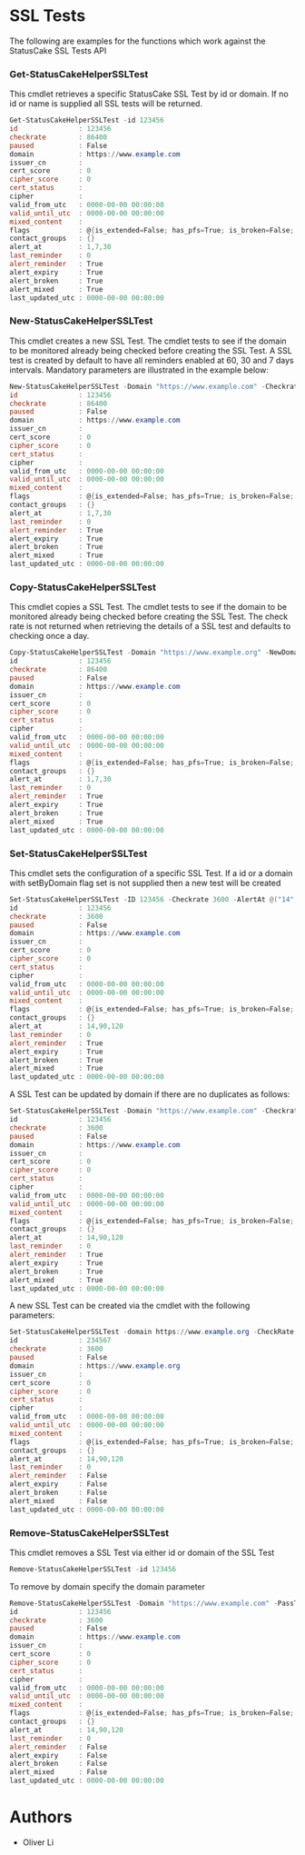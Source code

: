 # SSL Tests

The following are examples for the functions which work against the StatusCake SSL Tests API

### Get-StatusCakeHelperSSLTest
This cmdlet retrieves a specific StatusCake SSL Test by id or domain. If no id or name is supplied all SSL tests will be returned.

```powershell
Get-StatusCakeHelperSSLTest -id 123456
id               : 123456
checkrate        : 86400
paused           : False
domain           : https://www.example.com
issuer_cn        :
cert_score       : 0
cipher_score     : 0
cert_status      :
cipher           :
valid_from_utc   : 0000-00-00 00:00:00
valid_until_utc  : 0000-00-00 00:00:00
mixed_content    :
flags            : @{is_extended=False; has_pfs=True; is_broken=False; is_expired=False; is_missing=False; is_revoked=False; has_mixed=False}
contact_groups   : {}
alert_at         : 1,7,30
last_reminder    : 0
alert_reminder   : True
alert_expiry     : True
alert_broken     : True
alert_mixed      : True
last_updated_utc : 0000-00-00 00:00:00

```

### New-StatusCakeHelperSSLTest
This cmdlet creates a new SSL Test. The cmdlet tests to see if the domain to be monitored already being checked before creating the SSL Test. A SSL test is created by default to have all reminders enabled at 60, 30 and 7 days intervals. Mandatory parameters are illustrated in the example below:

```powershell
New-StatusCakeHelperSSLTest -Domain "https://www.example.com" -Checkrate 3600
id               : 123456
checkrate        : 86400
paused           : False
domain           : https://www.example.com
issuer_cn        :
cert_score       : 0
cipher_score     : 0
cert_status      :
cipher           :
valid_from_utc   : 0000-00-00 00:00:00
valid_until_utc  : 0000-00-00 00:00:00
mixed_content    :
flags            : @{is_extended=False; has_pfs=True; is_broken=False; is_expired=False; is_missing=False; is_revoked=False; has_mixed=False}
contact_groups   : {}
alert_at         : 1,7,30
last_reminder    : 0
alert_reminder   : True
alert_expiry     : True
alert_broken     : True
alert_mixed      : True
last_updated_utc : 0000-00-00 00:00:00
```

### Copy-StatusCakeHelperSSLTest
This cmdlet copies a SSL Test. The cmdlet tests to see if the domain to be monitored already being checked before creating the SSL Test. The check rate is not returned when retrieving the details of a SSL test and defaults to checking once a day.

```powershell
Copy-StatusCakeHelperSSLTest -Domain "https://www.example.org" -NewDomain "https://www.example.com"
id               : 123456
checkrate        : 86400
paused           : False
domain           : https://www.example.com
issuer_cn        :
cert_score       : 0
cipher_score     : 0
cert_status      :
cipher           :
valid_from_utc   : 0000-00-00 00:00:00
valid_until_utc  : 0000-00-00 00:00:00
mixed_content    :
flags            : @{is_extended=False; has_pfs=True; is_broken=False; is_expired=False; is_missing=False; is_revoked=False; has_mixed=False}
contact_groups   : {}
alert_at         : 1,7,30
last_reminder    : 0
alert_reminder   : True
alert_expiry     : True
alert_broken     : True
alert_mixed      : True
last_updated_utc : 0000-00-00 00:00:00
```

### Set-StatusCakeHelperSSLTest
This cmdlet sets the configuration of a specific SSL Test. If a id or a domain with setByDomain flag set is not supplied then a new test will be created

```powershell
Set-StatusCakeHelperSSLTest -ID 123456 -Checkrate 3600 -AlertAt @("14","90","120")
id               : 123456
checkrate        : 3600
paused           : False
domain           : https://www.example.com
issuer_cn        :
cert_score       : 0
cipher_score     : 0
cert_status      :
cipher           :
valid_from_utc   : 0000-00-00 00:00:00
valid_until_utc  : 0000-00-00 00:00:00
mixed_content    :
flags            : @{is_extended=False; has_pfs=True; is_broken=False; is_expired=False; is_missing=False; is_revoked=False; has_mixed=False}
contact_groups   : {}
alert_at         : 14,90,120
last_reminder    : 0
alert_reminder   : True
alert_expiry     : True
alert_broken     : True
alert_mixed      : True
last_updated_utc : 0000-00-00 00:00:00
```
A SSL Test can be updated by domain if there are no duplicates as follows:
```powershell
Set-StatusCakeHelperSSLTest -Domain "https://www.example.com" -Checkrate 3600 -AlertAt @("14","90","120") -SetByDomain
id               : 123456
checkrate        : 3600
paused           : False
domain           : https://www.example.com
issuer_cn        :
cert_score       : 0
cipher_score     : 0
cert_status      :
cipher           :
valid_from_utc   : 0000-00-00 00:00:00
valid_until_utc  : 0000-00-00 00:00:00
mixed_content    :
flags            : @{is_extended=False; has_pfs=True; is_broken=False; is_expired=False; is_missing=False; is_revoked=False; has_mixed=False}
contact_groups   : {}
alert_at         : 14,90,120
last_reminder    : 0
alert_reminder   : True
alert_expiry     : True
alert_broken     : True
alert_mixed      : True
last_updated_utc : 0000-00-00 00:00:00
```
A new SSL Test can be created via the cmdlet with the following parameters:
```powershell
Set-StatusCakeHelperSSLTest -domain https://www.example.org -CheckRate "3600" -AlertExpiry $False -AlertReminder $False -AlertBroken $False -AlertAt @("14","90","120")
id               : 234567
checkrate        : 3600
paused           : False
domain           : https://www.example.org
issuer_cn        :
cert_score       : 0
cipher_score     : 0
cert_status      :
cipher           :
valid_from_utc   : 0000-00-00 00:00:00
valid_until_utc  : 0000-00-00 00:00:00
mixed_content    :
flags            : @{is_extended=False; has_pfs=True; is_broken=False; is_expired=False; is_missing=False; is_revoked=False; has_mixed=False}
contact_groups   : {}
alert_at         : 14,90,120
last_reminder    : 0
alert_reminder   : False
alert_expiry     : False
alert_broken     : False
alert_mixed      : False
last_updated_utc : 0000-00-00 00:00:00
```

### Remove-StatusCakeHelperSSLTest
This cmdlet removes a SSL Test via either id or domain of the SSL Test

```powershell
Remove-StatusCakeHelperSSLTest -id 123456
```
To remove by domain specify the domain parameter
```powershell
Remove-StatusCakeHelperSSLTest -Domain "https://www.example.com" -PassThru
id               : 123456
checkrate        : 3600
paused           : False
domain           : https://www.example.com
issuer_cn        :
cert_score       : 0
cipher_score     : 0
cert_status      :
cipher           :
valid_from_utc   : 0000-00-00 00:00:00
valid_until_utc  : 0000-00-00 00:00:00
mixed_content    :
flags            : @{is_extended=False; has_pfs=True; is_broken=False; is_expired=False; is_missing=False; is_revoked=False; has_mixed=False}
contact_groups   : {}
alert_at         : 14,90,120
last_reminder    : 0
alert_reminder   : False
alert_expiry     : False
alert_broken     : False
alert_mixed      : False
last_updated_utc : 0000-00-00 00:00:00
```

# Authors
- Oliver Li